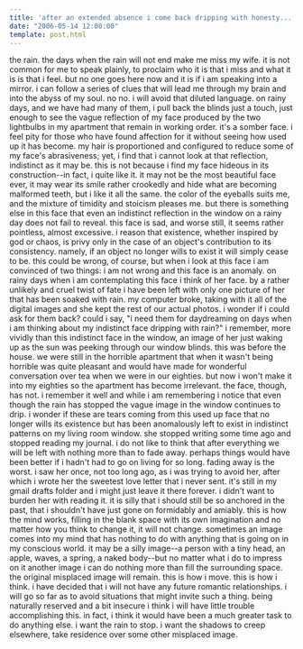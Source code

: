 ```yaml
---
title: 'after an extended absence i come back dripping with honesty...'
date: "2006-05-14 12:00:00"
template: post.html
---
```


the rain. the days when the rain will not end make me miss my wife. it is not common for me to speak plainly, to proclaim who it is that i miss and what it is is that i feel. but no one goes here now and it is if i am speaking into a mirror. i can follow a series of clues that will lead me through my brain and into the abyss of my soul. no no. i will avoid that diluted language. on rainy days, and we have had many of them, i pull back the blinds just a touch, just enough to see the vague reflection of my face produced by the two lightbulbs in my apartment that remain in working order. it's a somber face. i feel pity for those who have found affection for it without seeing how used up it has become. my hair is proportioned and configured to reduce some of my face's abrasiveness; yet, i find that i cannot look at that reflection, indistinct as it may be. this is not because i find my face hideous in its construction--in fact, i quite like it. it may not be the most beautiful face ever, it may wear its smile rather crookedly and hide what are becoming malformed teeth, but i like it all the same. the color of the eyeballs suits me, and the mixture of timidity and stoicism pleases me. but there is something else in this face that even an indistinct reflection in the window on a rainy day does not fail to reveal. this face is sad, and worse still, it seems rather pointless, almost excessive. i reason that existence, whether inspired by god or chaos, is privy only in the case of an object's contribution to its consistency. namely, if an object no longer wills to exist it will simply cease to be. this could be wrong, of course, but when i look at this face i am convinced of two things: i am not wrong and this face is an anomaly. on rainy days when i am contemplating this face i think of her face. by a rather unlikely and cruel twist of fate i have been left with only one picture of her that has been soaked with rain. my computer broke, taking with it all of the digital images and she kept the rest of our actual photos. i wonder if i could ask for them back? could i say, "i need them for daydreaming on days when i am thinking about my indistinct face dripping with rain?" i remember, more vividly than this indistinct face in the window, an image of her just waking up as the sun was peeking through our window blinds. this was before the house. we were still in the horrible apartment that when it wasn't being horrible was quite pleasant and would have made for wonderful conversation over tea when we were in our eighties. but now i won't make it into my eighties so the apartment has become irrelevant. the face, though, has not. i remember it well and while i am remembering i notice that even though the rain has stopped the vague image in the window continues to drip. i wonder if these are tears coming from this used up face that no longer wills its existence but has been anomalously left to exist in indistinct patterns on my living room window. she stopped writing some time ago and stopped reading my journal. i do not like to think that after everything we will be left with nothing more than to fade away. perhaps things would have been better if i hadn't had to go on living for so long. fading away is the worst. i saw her once, not too long ago, as i was trying to avoid her, after which i wrote her the sweetest love letter that i never sent. it's still in my gmail drafts folder and i might just leave it there forever. i didn't want to burden her with reading it. it is silly that i should still be so anchored in the past, that i shouldn't have just gone on formidably and amiably. this is how the mind works, filling in the blank space with its own imagination and no matter how you think to change it, it will not change. sometimes an image comes into my mind that has nothing to do with anything that is going on in my conscious world. it may be a silly image--a person with a tiny head, an apple, waves, a spring, a naked body--but no matter what i do to impress on it another image i can do nothing more than fill the surrounding space. the original misplaced image will remain. this is how i move. this is how i think. i have decided that i will not have any future romantic relationships. i will go so far as to avoid situations that might invite such a thing. being naturally reserved and a bit insecure i think i will have little trouble accomplishing this. in fact, i think it would have been a much greater task to do anything else. i want the rain to stop. i want the shadows to creep elsewhere, take residence over some other misplaced image.